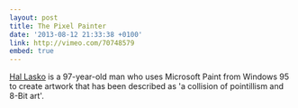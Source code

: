 ```yaml
---
layout: post
title: The Pixel Painter
date: '2013-08-12 21:33:38 +0100'
link: http://vimeo.com/70748579
embed: true
---
```

[Hal Lasko][1] is a 97-year-old man who uses Microsoft Paint from Windows 95 to create artwork that has been described as 'a collision of pointillism and 8-Bit art'.

[1]: http://hallasko.com/
